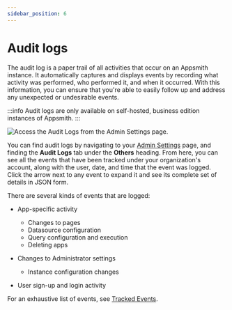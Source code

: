 ```yaml
---
sidebar_position: 6
---
```


# Audit logs

The audit log is a paper trail of all activities that occur on an Appsmith instance. It automatically captures and displays events by recording what activity was performed, who performed it, and when it occurred. With this information, you can ensure that you're able to easily follow up and address any unexpected or undesirable events.


:::info
Audit logs are only available on self-hosted, business edition instances of Appsmith.
:::

![Access the Audit Logs from the Admin Settings page.](</img/as_auditlogs.png>)

You can find audit logs by navigating to your [Admin Settings](./../../getting-started/setup/instance-configuration/admin-settings) page, and finding the **Audit Logs** tab under the **Others** heading. From here, you can see all the events that have been tracked under your organization's account, along with the user, date, and time that the event was logged. Click the arrow next to any event to expand it and see its complete set of details in JSON form.

There are several kinds of events that are logged:

- App-specific activity
    - Changes to pages
    - Datasource configuration
    - Query configuration and execution
    - Deleting apps

- Changes to Administrator settings
    - Instance configuration changes

- User sign-up and login activity

For an exhaustive list of events, see [Tracked Events](tracked-events.md).